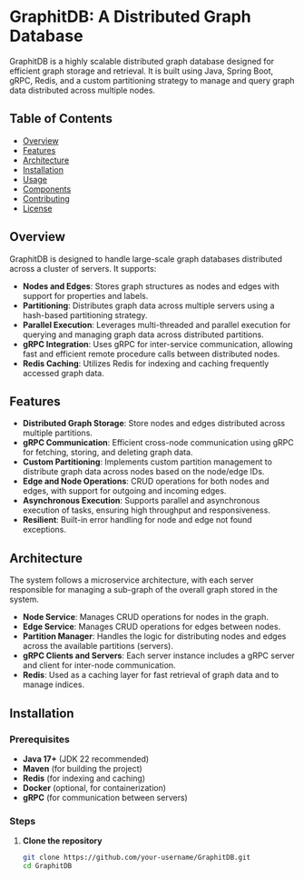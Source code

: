 # GraphitDB: A Distributed Graph Database

GraphitDB is a highly scalable distributed graph database designed for efficient graph storage and retrieval. It is built using Java, Spring Boot, gRPC, Redis, and a custom partitioning strategy to manage and query graph data distributed across multiple nodes.

## Table of Contents
- [Overview](#overview)
- [Features](#features)
- [Architecture](#architecture)
- [Installation](#installation)
- [Usage](#usage)
- [Components](#components)
- [Contributing](#contributing)
- [License](#license)

## Overview
GraphitDB is designed to handle large-scale graph databases distributed across a cluster of servers. It supports:
- **Nodes and Edges**: Stores graph structures as nodes and edges with support for properties and labels.
- **Partitioning**: Distributes graph data across multiple servers using a hash-based partitioning strategy.
- **Parallel Execution**: Leverages multi-threaded and parallel execution for querying and managing graph data across distributed partitions.
- **gRPC Integration**: Uses gRPC for inter-service communication, allowing fast and efficient remote procedure calls between distributed nodes.
- **Redis Caching**: Utilizes Redis for indexing and caching frequently accessed graph data.

## Features
- **Distributed Graph Storage**: Store nodes and edges distributed across multiple partitions.
- **gRPC Communication**: Efficient cross-node communication using gRPC for fetching, storing, and deleting graph data.
- **Custom Partitioning**: Implements custom partition management to distribute graph data across nodes based on the node/edge IDs.
- **Edge and Node Operations**: CRUD operations for both nodes and edges, with support for outgoing and incoming edges.
- **Asynchronous Execution**: Supports parallel and asynchronous execution of tasks, ensuring high throughput and responsiveness.
- **Resilient**: Built-in error handling for node and edge not found exceptions.

## Architecture
The system follows a microservice architecture, with each server responsible for managing a sub-graph of the overall graph stored in the system.

- **Node Service**: Manages CRUD operations for nodes in the graph.
- **Edge Service**: Manages CRUD operations for edges between nodes.
- **Partition Manager**: Handles the logic for distributing nodes and edges across the available partitions (servers).
- **gRPC Clients and Servers**: Each server instance includes a gRPC server and client for inter-node communication.
- **Redis**: Used as a caching layer for fast retrieval of graph data and to manage indices.


## Installation

### Prerequisites
- **Java 17+** (JDK 22 recommended)
- **Maven** (for building the project)
- **Redis** (for indexing and caching)
- **Docker** (optional, for containerization)
- **gRPC** (for communication between servers)

### Steps

1. **Clone the repository**
   ```bash
   git clone https://github.com/your-username/GraphitDB.git
   cd GraphitDB

